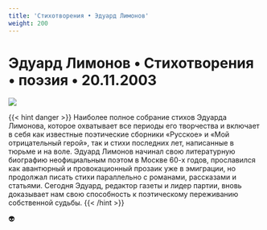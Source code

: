```yaml
---
title: 'Стихотворения • Эдуард Лимонов'
weight: 200
---
```

# Эдуард Лимонов • **Стихотворения** • поэзия • 20.11.2003

![](/img/limonov.gif)

{{< hint danger >}}
Наиболее полное собрание стихов Эдуарда Лимонова, которое охватывает все периоды его творчества и включает в себя как известные поэтические сборники «Русское» и «Мой отрицательный герой», так и стихи последних лет, написанные в тюрьме и на воле. Эдуард Лимонов начинал свою литературную биографию неофициальным поэтом в Москве 60-х годов, прославился как авантюрный и провокационный прозаик уже в эмиграции, но продолжал писать стихи параллельно с романами, рассказами и статьями. Сегодня Эдуард, редактор газеты и лидер партии, вновь доказывает нам свою способность к поэтическому переживанию собственной судьбы.
{{< /hint >}}

👽